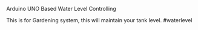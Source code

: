 Arduino UNO Based Water Level Controlling


This is for Gardening system, this will maintain your tank level.
#waterlevel
